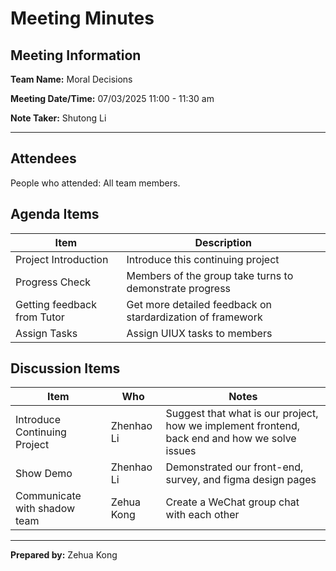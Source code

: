 # Meeting Minutes

## Meeting Information

**Team Name:** Moral Decisions

**Meeting Date/Time:** 07/03/2025  11:00 - 11:30 am

**Note Taker:** Shutong Li

------

## Attendees

People who attended: All team members.

## Agenda Items

| Item                        | Description                                                |
|-----------------------------|------------------------------------------------------------|
| Project Introduction        | Introduce this continuing project                          |
| Progress Check              | Members of the group take turns to demonstrate progress    |
| Getting feedback from Tutor | Get more detailed feedback on stardardization of framework |
| Assign Tasks                | Assign UIUX tasks to members                               |

## Discussion Items

| Item                         | Who        | Notes                                                                                         |
|------------------------------|------------|-----------------------------------------------------------------------------------------------|
| Introduce Continuing Project | Zhenhao Li | Suggest that what is our project, how we implement frontend, back end and how we solve issues |
| Show Demo                    | Zhenhao Li | Demonstrated our front-end, survey, and figma design pages                                    |
| Communicate with shadow team | Zehua Kong | Create a WeChat group chat with each other                                                    |

------

**Prepared by:** Zehua Kong